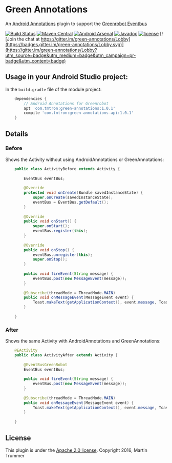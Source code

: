 # Green Annotations

An [Android Annotations](http://androidannotations.org/) plugin to support the [Greenrobot Eventbus](http://greenrobot.org/eventbus/)

<!--
 ![] is the markdown syntax to add an image and this is surounded by a link to the travis-ci builds page
-->
[![Build Status](https://travis-ci.org/tmtron/green-annotations.svg?label=travis)](https://travis-ci.org/tmtron/green-annotations/builds) [![Maven Central](https://img.shields.io/maven-central/v/com.tmtron/green-annotations.svg?maxAge=2592000)](https://maven-badges.herokuapp.com/maven-central/com.tmtron/green-annotations) [![Android Arsenal](https://img.shields.io/badge/Android%20Arsenal-green--annotations-green.svg?style=true)](https://android-arsenal.com/details/1/4405) [![Javadoc](https://javadoc-emblem.rhcloud.com/doc/com.tmtron/green-annotations/badge.svg)](http://www.javadoc.io/doc/com.tmtron/green-annotations/) [![license](https://img.shields.io/github/license/tmtron/green-annotations.svg?maxAge=2592000)](https://raw.githubusercontent.com/tmtron/green-annotations/develop/LICENSE) [![Join the chat at https://gitter.im/green-annotations/Lobby](https://badges.gitter.im/green-annotations/Lobby.svg)](https://gitter.im/green-annotations/Lobby?utm_source=badge&utm_medium=badge&utm_campaign=pr-badge&utm_content=badge)

## Usage in your Android Studio project:

In the `build.gradle` file of the module project:

```gradle
    dependencies {
        // Android Annotations for Greenrobot
        apt 'com.tmtron:green-annotations:1.0.1'
        compile 'com.tmtron:green-annotations-api:1.0.1'
    }
```

## Details

### Before
Shows the Activity without using AndroidAnnotations or GreenAnnotations: 

```java
    public class ActivityBefore extends Activity {
    
        EventBus eventBus;
    
        @Override
        protected void onCreate(Bundle savedInstanceState) {
            super.onCreate(savedInstanceState);
            eventBus = EventBus.getDefault();
        }
    
        @Override
        public void onStart() {
            super.onStart();
            eventBus.register(this);
        }
    
        @Override
        public void onStop() {
            eventBus.unregister(this);
            super.onStop();
        }
    
        public void fireEvent(String message) {
            eventBus.post(new MessageEvent(message));
        }
    
        @Subscribe(threadMode = ThreadMode.MAIN)
        public void onMessageEvent(MessageEvent event) {
            Toast.makeText(getApplicationContext(), event.message, Toast.LENGTH_SHORT).show();
        }
    
    }
```

### After
Shows the same Activity with AndroidAnnotations and GreenAnnotations:

```java
    @EActivity
    public class ActivityAfter extends Activity {
    
        @EventBusGreenRobot
        EventBus eventBus;
    
        public void fireEvent(String message) {
            eventBus.post(new MessageEvent(message));
        }
    
        @Subscribe(threadMode = ThreadMode.MAIN)
        public void onMessageEvent(MessageEvent event) {
            Toast.makeText(getApplicationContext(), event.message, Toast.LENGTH_SHORT).show();
        }
    
    }
```


## License
This plugin is under the [Apache 2.0 license](http://www.apache.org/licenses/LICENSE-2.0.html). Copyright 2016, Martin Trummer
